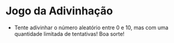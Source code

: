 # Jogo da Adivinhação

- Tente adivinhar o número aleatório entre 0 e 10, mas com uma quantidade limitada de tentativas! Boa sorte!
